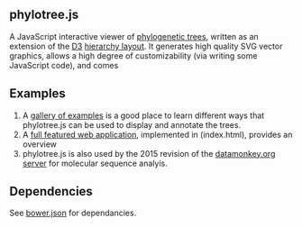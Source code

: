 ## phylotree.js

A JavaScript interactive viewer of [phylogenetic trees](https://en.wikipedia.org/wiki/Phylogenetic_tree), written as an extension of the [D3](http://d3js.org) [hierarchy layout](https://github.com/mbostock/d3/wiki/Hierarchy-Layout). It generates high quality SVG vector graphics, allows a high degree of customizability (via writing some JavaScript code), and comes 

## Examples

1. A [gallery of examples](http://bl.ocks.org/spond) is a good place to learn different ways that phylotree.js can be used to display and annotate the trees. 
2. A [full featured web application](//veg.github.io/phylotree.js/index.html), implemented in (index.html), provides an overview
3. phylotree.js is also used by the 2015 revision of the [datamonkey.org server](//test.datamonkey.org) for molecular sequence analyis. 

## Dependencies 

See [bower.json](bower.json) for dependancies. 
